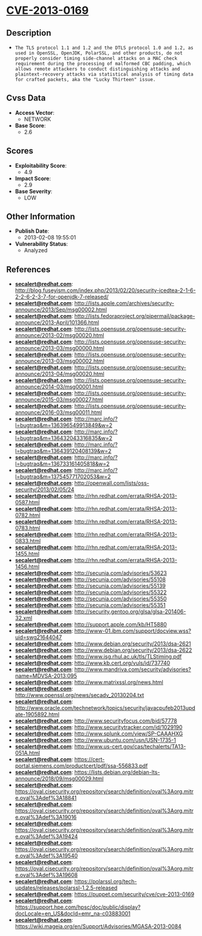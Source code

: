 
# [CVE-2013-0169](http://blog.fuseyism.com/index.php/2013/02/20/security-icedtea-2-1-6-2-2-6-2-3-7-for-openjdk-7-released/)

## Description

- `The TLS protocol 1.1 and 1.2 and the DTLS protocol 1.0 and 1.2, as used in OpenSSL, OpenJDK, PolarSSL, and other products, do not properly consider timing side-channel attacks on a MAC check requirement during the processing of malformed CBC padding, which allows remote attackers to conduct distinguishing attacks and plaintext-recovery attacks via statistical analysis of timing data for crafted packets, aka the "Lucky Thirteen" issue.`

## Cvss Data

- **Access Vector**:
  - NETWORK
- **Base Score**:
  - 2.6

## Scores

- **Exploitability Score**:
  - 4.9
- **Impact Score**:
  - 2.9
- **Base Severity**:
  - LOW

## Other Information

- **Publish Date**:
  - 2013-02-08 19:55:01
- **Vulnerability Status**:
  - Analyzed

## References

- **secalert@redhat.com**: http://blog.fuseyism.com/index.php/2013/02/20/security-icedtea-2-1-6-2-2-6-2-3-7-for-openjdk-7-released/
- **secalert@redhat.com**: http://lists.apple.com/archives/security-announce/2013/Sep/msg00002.html
- **secalert@redhat.com**: http://lists.fedoraproject.org/pipermail/package-announce/2013-April/101366.html
- **secalert@redhat.com**: http://lists.opensuse.org/opensuse-security-announce/2013-02/msg00020.html
- **secalert@redhat.com**: http://lists.opensuse.org/opensuse-security-announce/2013-03/msg00000.html
- **secalert@redhat.com**: http://lists.opensuse.org/opensuse-security-announce/2013-03/msg00002.html
- **secalert@redhat.com**: http://lists.opensuse.org/opensuse-security-announce/2013-04/msg00020.html
- **secalert@redhat.com**: http://lists.opensuse.org/opensuse-security-announce/2014-03/msg00001.html
- **secalert@redhat.com**: http://lists.opensuse.org/opensuse-security-announce/2015-03/msg00027.html
- **secalert@redhat.com**: http://lists.opensuse.org/opensuse-security-announce/2016-03/msg00011.html
- **secalert@redhat.com**: http://marc.info/?l=bugtraq&m=136396549913849&w=2
- **secalert@redhat.com**: http://marc.info/?l=bugtraq&m=136432043316835&w=2
- **secalert@redhat.com**: http://marc.info/?l=bugtraq&m=136439120408139&w=2
- **secalert@redhat.com**: http://marc.info/?l=bugtraq&m=136733161405818&w=2
- **secalert@redhat.com**: http://marc.info/?l=bugtraq&m=137545771702053&w=2
- **secalert@redhat.com**: http://openwall.com/lists/oss-security/2013/02/05/24
- **secalert@redhat.com**: http://rhn.redhat.com/errata/RHSA-2013-0587.html
- **secalert@redhat.com**: http://rhn.redhat.com/errata/RHSA-2013-0782.html
- **secalert@redhat.com**: http://rhn.redhat.com/errata/RHSA-2013-0783.html
- **secalert@redhat.com**: http://rhn.redhat.com/errata/RHSA-2013-0833.html
- **secalert@redhat.com**: http://rhn.redhat.com/errata/RHSA-2013-1455.html
- **secalert@redhat.com**: http://rhn.redhat.com/errata/RHSA-2013-1456.html
- **secalert@redhat.com**: http://secunia.com/advisories/53623
- **secalert@redhat.com**: http://secunia.com/advisories/55108
- **secalert@redhat.com**: http://secunia.com/advisories/55139
- **secalert@redhat.com**: http://secunia.com/advisories/55322
- **secalert@redhat.com**: http://secunia.com/advisories/55350
- **secalert@redhat.com**: http://secunia.com/advisories/55351
- **secalert@redhat.com**: http://security.gentoo.org/glsa/glsa-201406-32.xml
- **secalert@redhat.com**: http://support.apple.com/kb/HT5880
- **secalert@redhat.com**: http://www-01.ibm.com/support/docview.wss?uid=swg21644047
- **secalert@redhat.com**: http://www.debian.org/security/2013/dsa-2621
- **secalert@redhat.com**: http://www.debian.org/security/2013/dsa-2622
- **secalert@redhat.com**: http://www.isg.rhul.ac.uk/tls/TLStiming.pdf
- **secalert@redhat.com**: http://www.kb.cert.org/vuls/id/737740
- **secalert@redhat.com**: http://www.mandriva.com/security/advisories?name=MDVSA-2013:095
- **secalert@redhat.com**: http://www.matrixssl.org/news.html
- **secalert@redhat.com**: http://www.openssl.org/news/secadv_20130204.txt
- **secalert@redhat.com**: http://www.oracle.com/technetwork/topics/security/javacpufeb2013update-1905892.html
- **secalert@redhat.com**: http://www.securityfocus.com/bid/57778
- **secalert@redhat.com**: http://www.securitytracker.com/id/1029190
- **secalert@redhat.com**: http://www.splunk.com/view/SP-CAAAHXG
- **secalert@redhat.com**: http://www.ubuntu.com/usn/USN-1735-1
- **secalert@redhat.com**: http://www.us-cert.gov/cas/techalerts/TA13-051A.html
- **secalert@redhat.com**: https://cert-portal.siemens.com/productcert/pdf/ssa-556833.pdf
- **secalert@redhat.com**: https://lists.debian.org/debian-lts-announce/2018/09/msg00029.html
- **secalert@redhat.com**: https://oval.cisecurity.org/repository/search/definition/oval%3Aorg.mitre.oval%3Adef%3A18841
- **secalert@redhat.com**: https://oval.cisecurity.org/repository/search/definition/oval%3Aorg.mitre.oval%3Adef%3A19016
- **secalert@redhat.com**: https://oval.cisecurity.org/repository/search/definition/oval%3Aorg.mitre.oval%3Adef%3A19424
- **secalert@redhat.com**: https://oval.cisecurity.org/repository/search/definition/oval%3Aorg.mitre.oval%3Adef%3A19540
- **secalert@redhat.com**: https://oval.cisecurity.org/repository/search/definition/oval%3Aorg.mitre.oval%3Adef%3A19608
- **secalert@redhat.com**: https://polarssl.org/tech-updates/releases/polarssl-1.2.5-released
- **secalert@redhat.com**: https://puppet.com/security/cve/cve-2013-0169
- **secalert@redhat.com**: https://support.hpe.com/hpsc/doc/public/display?docLocale=en_US&docId=emr_na-c03883001
- **secalert@redhat.com**: https://wiki.mageia.org/en/Support/Advisories/MGASA-2013-0084

